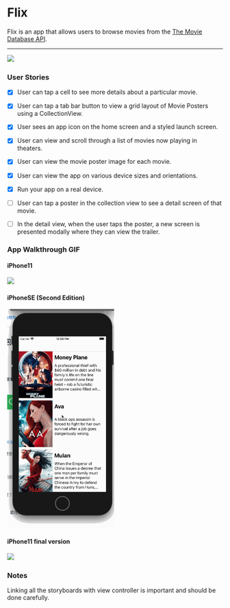 # Flix

Flix is an app that allows users to browse movies from the [The Movie Database API](http://docs.themoviedb.apiary.io/#).


---
<img src="./flix.gif" width=250><br>

### User Stories

- [x] User can tap a cell to see more details about a particular movie.
- [x] User can tap a tab bar button to view a grid layout of Movie Posters using a CollectionView.
- [x] User sees an app icon on the home screen and a styled launch screen.
- [x] User can view and scroll through a list of movies now playing in theaters.
- [x] User can view the movie poster image for each movie.
- [x] User can view the app on various device sizes and orientations.
- [x] Run your app on a real device.
- [ ] User can tap a poster in the collection view to see a detail screen of that movie.
- [ ] In the detail view, when the user taps the poster, a new screen is presented modally where they can view the trailer.


### App Walkthrough GIF

#### iPhone11
<img src="./flix.gif" width=250><br>

#### iPhoneSE (Second Edition)
<img src="./flixAuto.gif" width=250><br>

#### iPhone11 final version
<img src="./flix2.gif" width=250><br>

### Notes
Linking all the storyboards with view controller is important and should be done carefully.
